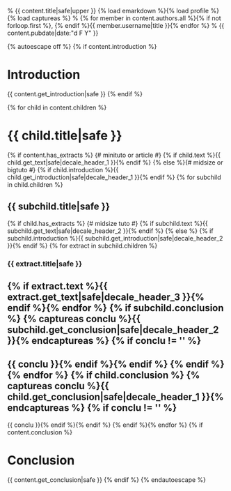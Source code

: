 % {{ content.title|safe|upper }} {% load emarkdown %}{% load profile %}{% load captureas %}
% {% for member in content.authors.all %}{% if not forloop.first %}, {% endif %}{{ member.username|title }}{% endfor %}
% {{ content.pubdate|date:"d F Y" }}

{% autoescape off %}
{% if content.introduction %}
# Introduction

{{ content.get_introduction|safe }}
{% endif %}

{% for child in content.children %}
# {{ child.title|safe }}
{% if content.has_extracts %} {#  minituto or article #}
{% if child.text %}{{ child.get_text|safe|decale_header_1 }}{% endif %}
{% else %}{# midsize or bigtuto #}
{% if child.introduction %}{{ child.get_introduction|safe|decale_header_1 }}{% endif %}
{% for subchild in child.children %}
## {{ subchild.title|safe }}

{% if child.has_extracts %} {# midsize tuto #}
{% if subchild.text %}{{ subchild.get_text|safe|decale_header_2 }}{% endif %}
{% else %}
{% if subchild.introduction %}{{ subchild.get_introduction|safe|decale_header_2 }}{% endif %}
{% for extract in subchild.children %}

### {{ extract.title|safe }}

{% if extract.text %}{{ extract.get_text|safe|decale_header_3 }}{% endif %}{% endfor %}
{% if subchild.conclusion %}
{% captureas conclu %}{{ subchild.get_conclusion|safe|decale_header_2 }}{% endcaptureas %}
{% if conclu != '' %}
---------

{{ conclu }}{% endif %}{% endif %}
{% endif %}{% endfor %}
{% if child.conclusion %}
{% captureas conclu %}{{ child.get_conclusion|safe|decale_header_1 }}{% endcaptureas %}
{% if conclu != '' %}
---------

{{ conclu }}{% endif %}{% endif %}
{% endif %}{% endfor %}
{% if content.conclusion %}
# Conclusion

{{ content.get_conclusion|safe }}
{% endif %}
{% endautoescape %}